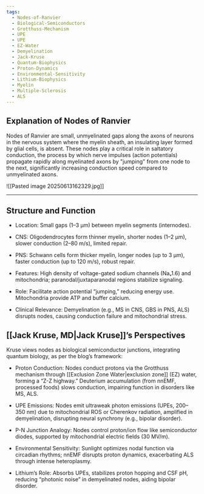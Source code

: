 ```yaml
---
tags:
  - Nodes-of-Ranvier
  - Biological-Semiconductors
  - Grotthuss-Mechanism
  - UPE
  - UPE
  - EZ-Water
  - Demyelination
  - Jack-Kruse
  - Quantum-Biophysics
  - Proton-Dynamics
  - Environmental-Sensitivity
  - Lithium-Biophysics
  - Myelin
  - Multiple-Sclerosis
  - ALS
---
```

## Explanation of Nodes of Ranvier

Nodes of Ranvier are small, unmyelinated gaps along the axons of neurons in the nervous system where the myelin sheath, an insulating layer formed by glial cells, is absent. These nodes play a critical role in saltatory conduction, the process by which nerve impulses (action potentials) propagate rapidly along myelinated axons by "jumping" from one node to the next, significantly increasing conduction speed compared to unmyelinated axons. 

![[Pasted image 20250613162329.jpg]]

---
## Structure and Function

- Location: Small gaps (1–3 µm) between myelin segments (internodes).
    
- CNS: Oligodendrocytes form thinner myelin, shorter nodes (1–2 µm), slower conduction (2–80 m/s), limited repair.
    
- PNS: Schwann cells form thicker myelin, longer nodes (up to 3 µm), faster conduction (up to 120 m/s), robust repair.
    
- Features: High density of voltage-gated sodium channels (Naᵥ1.6) and mitochondria; paranodal/juxtaparanodal regions stabilize signaling.
    
- Role: Facilitate action potential “jumping,” reducing energy use. Mitochondria provide ATP and buffer calcium.
    
- Clinical Relevance: Demyelination (e.g., MS in CNS, GBS in PNS, ALS) disrupts nodes, causing conduction failure and mitochondrial stress.
    

## [[Jack Kruse, MD|Jack Kruse]]’s Perspectives

Kruse views nodes as biological semiconductor junctions, integrating quantum biology, as per the blog’s framework:

- Proton Conduction: Nodes conduct protons via the Grotthuss mechanism through [[Exclusion Zone Water|exclusion zone]] (EZ) water, forming a “Z-Z highway.” Deuterium accumulation (from nnEMF, processed foods) slows conduction, impairing function in disorders like MS, ALS.
    
- UPE Emissions: Nodes emit ultraweak photon emissions (UPEs, 200–350 nm) due to mitochondrial ROS or Cherenkov radiation, amplified in demyelination, disrupting neural synchrony (e.g., bipolar disorder).
    
- P-N Junction Analogy: Nodes control proton/ion flow like semiconductor diodes, supported by mitochondrial electric fields (30 MV/m).
    
- Environmental Sensitivity: Sunlight optimizes nodal function via circadian rhythms; nnEMF disrupts proton dynamics, exacerbating ALS through intense heteroplasmy.
    
- Lithium’s Role: Absorbs UPEs, stabilizes proton hopping and CSF pH, reducing “photonic noise” in demyelinated nodes, aiding bipolar disorder.
